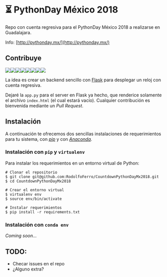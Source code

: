 # ⏳ PythonDay México 2018

Repo con cuenta regresiva para el PythonDay México 2018 a realizarse en Guadalajara.

Info: [http://pythonday.mx/](http://pythonday.mx/)

## Contribuye

[![](https://sourcerer.io/fame/RodolfoFerro/RodolfoFerro/CountdownPythonDayMx2018/images/0)](https://sourcerer.io/fame/RodolfoFerro/RodolfoFerro/CountdownPythonDayMx2018/links/0)[![](https://sourcerer.io/fame/RodolfoFerro/RodolfoFerro/CountdownPythonDayMx2018/images/1)](https://sourcerer.io/fame/RodolfoFerro/RodolfoFerro/CountdownPythonDayMx2018/links/1)[![](https://sourcerer.io/fame/RodolfoFerro/RodolfoFerro/CountdownPythonDayMx2018/images/2)](https://sourcerer.io/fame/RodolfoFerro/RodolfoFerro/CountdownPythonDayMx2018/links/2)[![](https://sourcerer.io/fame/RodolfoFerro/RodolfoFerro/CountdownPythonDayMx2018/images/3)](https://sourcerer.io/fame/RodolfoFerro/RodolfoFerro/CountdownPythonDayMx2018/links/3)[![](https://sourcerer.io/fame/RodolfoFerro/RodolfoFerro/CountdownPythonDayMx2018/images/4)](https://sourcerer.io/fame/RodolfoFerro/RodolfoFerro/CountdownPythonDayMx2018/links/4)[![](https://sourcerer.io/fame/RodolfoFerro/RodolfoFerro/CountdownPythonDayMx2018/images/5)](https://sourcerer.io/fame/RodolfoFerro/RodolfoFerro/CountdownPythonDayMx2018/links/5)[![](https://sourcerer.io/fame/RodolfoFerro/RodolfoFerro/CountdownPythonDayMx2018/images/6)](https://sourcerer.io/fame/RodolfoFerro/RodolfoFerro/CountdownPythonDayMx2018/links/6)[![](https://sourcerer.io/fame/RodolfoFerro/RodolfoFerro/CountdownPythonDayMx2018/images/7)](https://sourcerer.io/fame/RodolfoFerro/RodolfoFerro/CountdownPythonDayMx2018/links/7)

La idea es crear un backend sencillo con [Flask](http://flask.pocoo.org/) para desplegar un reloj con cuenta regresiva.

Dejaré la `app.py` para el server en Flask ya hecho, que renderice solamente el archivo `index.html` (el cual estará vacío). Cualquier contribución es bienvenida mediante un *Pull Request*.

## Instalación

A continuación te ofrecemos dos sencillas instalaciones de requerimientos para tu sistema, con [*pip*](https://pip.pypa.io/en/stable/installing/) y con [*Anaconda*](https://www.anaconda.com/download/).

### Instalación con `pip` y `virtualenv`

Para instalar los requerimientos en un entorno virtual de Python:

    # Clonar el repositorio
    $ git clone git@github.com:RodolfoFerro/CountdownPythonDayMx2018.git
    $ cd CountdownPythonDayMx2018

    # Crear el entorno virtual
    $ virtualenv env
    $ source env/bin/activate

    # Instalar requerimientos
    $ pip install -r requirements.txt

### Instalación con `conda env`

*Coming soon...*


## TODO:
- Checar issues en el repo
- ¿Alguno extra?
